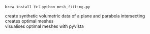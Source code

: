 ```brew install fcl```
```python mesh_fitting.py```

create synthetic volumetric data of a plane and parabola intersecting<br>
creates optimal meshes<br>
visualises optimal meshes with pyvista<br>
